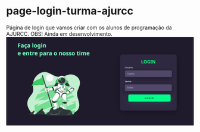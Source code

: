 # page-login-turma-ajurcc
Página de login que vamos criar com os alunos de programação da AJURCC.
OBS! Ainda em desenvolvimento.
![Pagina_de_login_ajurcc_programacao](https://github.com/Jvcalixto00/Pagina_de_login_ajurcc_programacao/blob/main/Captura%20de%20Tela%20(115).png?raw=true)
